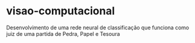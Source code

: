 # visao-computacional
Desenvolvimento de uma rede neural de classificação que funciona como juiz de uma partida de Pedra, Papel e Tesoura
